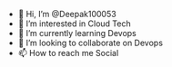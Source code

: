 - 👋 Hi, I’m @Deepak100053
- 👀 I’m interested in Cloud Tech
- 🌱 I’m currently learning Devops
- 💞️ I’m looking to collaborate on Devops
- 📫 How to reach me Social 

<!---
Deepak100053/Deepak100053 is a ✨ special ✨ repository because its `README.md` (this file) appears on your GitHub profile.
You can click the Preview link to take a look at your changes.
--->
